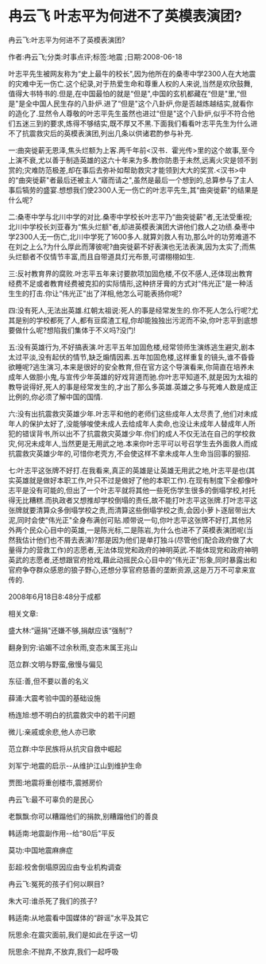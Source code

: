 # 冉云飞  叶志平为何进不了英模表演团?    
    
冉云飞:叶志平为何进不了英模表演团?    
作者:冉云飞;分类:时事点评;标签:地震 ;日期:2008-06-18    
叶志平先生被网友称为“史上最牛的校长",因为他所在的桑枣中学2300人在大地震的灾难中无一伤亡.这个纪录,对于热爱生命和尊重人权的人来说,当然是欢欣鼓舞,值得大书特书的.但是,在中国最怕的就是“但是",中国的玄机都藏在“但是"里,“但是"是全中国人民生存的八卦炉.进了“但是"这个八卦炉,你是否越炼越结实,就看你的造化了.显然令人尊敬的叶志平先生虽然也进过“但是"这个八卦炉,似乎不符合他们五迷三到的要求,炼得不够结实,既不厚又不黑.下面我们看看叶志平先生为什么进不了抗震救灾后的英模表演团,列出几条以供诸君酌参与补充.    
一:曲突徙薪无恩泽,焦头烂额为上客.两千年前<汉书．霍光传>里的这个故事,至今上演不衰,尤以善于制造英雄的这六十年来为多.教你防患于未然,远离火灾是领不到赏的;灾难防范极差,却在事后去弥补如帮助救灾才能领到大大的奖赏.<汉书>中的“曲突徙薪"者最后还被主人“寤而请之",虽然是最后一个想到的,总算参与了主人事后犒劳的盛宴.想想我们使2300人无一伤亡的叶志平先生,其“曲突徙薪"的结果是什么呢?    
二:桑枣中学与北川中学的对比.桑枣中学校长叶志平乃“曲突徙薪"者,无法受重视;北川中学校长刘亚春为“焦头烂额"者,却进英模表演团大讲他们救人之功绩.桑枣中学2300人无一伤亡,北川中学死了1600多人.就算刘救人有功,那么叶的功劳难道不在刘之上么?为什么厚此而薄彼呢?曲突徙薪不好表演也无法表演,因为太实了;而焦头烂额者不仅情节丰富,而且自带道具灯光布景,可谓栩栩如生.    
三:反衬教育界的腐败.叶志平五年来讨要款项加固危楼,不仅不感人,还体现出教育经费不足或者教育经费被克扣的实际情形,这种挤牙膏的方式对“伟光正"是一种活生生的打击.你让“伟光正"出了洋相,他怎么可能表扬你呢?    
四:没有死人,无法出英雄.红朝太祖说:死人的事是经常发生的.你不死人怎么行呢?尤其是别的学校都死了人,都有豆腐渣工程,你却能独独出污泥而不染,你叶志平到底想要做什么呢?想陷我们集体于不义吗?没门!    
五:没有英雄行为,不好搞表演.叶志平五年加固危楼,经常领师生演练逃生避灾,剧本太过平淡,没有起伏的情节,缺乏煽情因素.五年加固危楼,这样重复的镜头,谁不昏昏欲睡呢?逃生演习,本来是很好的安全教育,但在官方这个导演看来,你简直在培养未成年人做胆小鬼,与宣传少年英雄的好戏背道而驰.你叶志平知道不,就是因为太祖的教导说得好,死人的事是经常发生的,才出了那么多英雄.英雄之多与死难人数是成正比例的,你必须了解中国的国情.    
六:没有出抗震救灾英雄少年.叶志平和他的老师们这些成年人太尽责了,他们对未成年人的保护太好了,没能够唆使未成人去给成年人卖命,也没让未成年人替成年人所犯的错误背书,所以出不了抗震救灾英雄少年.你们的成人不仅无法在自己的学校救灾,何况未成年人,当然更是无用武之地.本来你叶志平可以号召学生去外面救人而成抗震救灾英雄少年的,可惜你老壳方,不会使这样不拿未成年人生命当回事的狠招.    
七:叶志平这张牌不好打.在我看来,真正的英雄是让英雄无用武之地,叶志平是也(其实英雄就是做好本职工作,叶只不过是做好了他的本职工作).在现有制度下全都像叶志平是没有可能的,但出了一个叶志平就将其他一些死伤学生很多的倒塌学校,衬托得无比糟糕.而执政者又想推却学校倒塌的责任,故不能打叶志平这张牌.打叶志平这张牌就要清算众多倒塌学校之责,而清算这些倒塌学校之责,会因小萝卜逐层带出大泥,同时会使“伟光正"全身布满创可贴.顺带说一句,你叶志平这张牌不好打,其他另外两个民众心目中的英雄,一是陈光标,二是陈岩,为什么也进不了英模表演团呢(当然我估计他们也不屑去表演)?那是因为他们是单打独斗(尽管他们配合政府做了大量得力的营救工作)的志愿者,无法体现党和政府的神明英武.不能体现党和政府神明英武的志愿者,还想跟官府抢戏,藉此动摇民众心目中的“伟光正"形象,同时暴露出和官府争夺群众感恩的狼子野心,还想分享官府慈善的垄断资源,这是万万不可拿来宣传的.    
2008年6月18日8:48分于成都    
    
相关文章:    
盛大林:“逼捐"还嫌不够,捐献应该“强制"?    
翻身到穷:谄媚不过余秋雨,变态末属王兆山    
范立群:文明与野蛮,傲慢与偏见    
东征:善,但不要以善的名义    
薛涌:大震考验中国的基础设施    
杨连旭:想不明白的抗震救灾中的若干问题    
微儿:亲戚或余悲,他人亦已歌    
范立群:中华民族将从抗灾自救中崛起    
刘军宁:地震的启示--从维护江山到维护生命    
贾图:地震将重创楼市,震撼房价    
冉云飞:最不可辜负的是民心    
老飘飘:你可以糟蹋他们的捐款,别糟蹋他们的善良    
韩适南:地震副作用--给“80后"平反    
莫功:中国地震麻痹症    
彭超:校舍倒塌原因应由专业机构调查    
冉云飞:冤死的孩子们何以瞑目?    
朱大可:谁杀死了我们的孩子?    
韩适南:从地震看中国媒体的“辟谣"水平及其它    
阮思余:在震灾面前,我们是如此在乎这一切    
阮思余:不抛弃,不放弃,我们一起呼吸